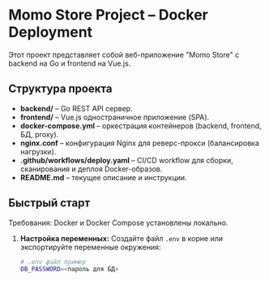 # Momo Store Project – Docker Deployment

Этот проект представляет собой веб-приложение "Momo Store" с backend на Go и frontend на Vue.js.

## Структура проекта

- **backend/** – Go REST API сервер.
- **frontend/** – Vue.js одностраничное приложение (SPA).
- **docker-compose.yml** – оркестрация контейнеров (backend, frontend, БД, proxy).
- **nginx.conf** – конфигурация Nginx для реверс-прокси (балансировка нагрузки).
- **.github/workflows/deploy.yaml** – CI/CD workflow для сборки, сканирования и деплоя Docker-образов.
- **README.md** – текущее описание и инструкции.

## Быстрый старт

Требования: Docker и Docker Compose установлены локально.

1. **Настройка переменных:** Создайте файл `.env` в корне или экспортируйте переменные окружения:
   ```bash
   # .env файл пример
   DB_PASSWORD=<пароль для БД>
   ```
